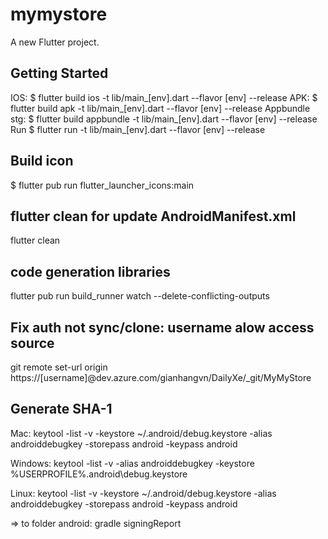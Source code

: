 # mymystore

A new Flutter project.

## Getting Started

IOS: $ flutter build ios -t lib/main_[env].dart --flavor [env] --release
APK: $ flutter build apk -t lib/main_[env].dart --flavor [env] --release
Appbundle stg: $ flutter build appbundle -t lib/main_[env].dart --flavor [env] --release
Run $ flutter run -t lib/main_[env].dart --flavor [env] --release

## Build icon
$ flutter pub run flutter_launcher_icons:main

## flutter clean for update AndroidManifest.xml
flutter clean

## code generation libraries
flutter pub run build_runner watch --delete-conflicting-outputs
## Fix auth not sync/clone: username alow access source
git remote set-url origin https://[username]@dev.azure.com/gianhangvn/DailyXe/_git/MyMyStore
## Generate SHA-1
Mac: keytool -list -v -keystore ~/.android/debug.keystore -alias androiddebugkey -storepass android -keypass android

Windows: keytool -list -v -alias androiddebugkey -keystore %USERPROFILE%\.android\debug.keystore 

Linux: keytool -list -v -keystore ~/.android/debug.keystore -alias androiddebugkey -storepass android -keypass android

=> to folder android: gradle signingReport